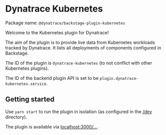 # Dynatrace Kubernetes

Package name: `@dynatrace/backstage-plugin-kubernetes`

Welcome to the Kubernetes plugin for Dynatrace!

The aim of the plugin is to provide live data from Kubernetes workloads tracked
by Dynatrace. It lists all deployments of components configured in Backstage.

The ID of the plugin is `dynatrace-kubernetes` (to not conflict with other
Kubernetes plugins).

The ID of the backend plugin API is set to be
`plugin.dynatrace-kubernetes.service`.

## Getting started

Use `yarn start` to run the plugin in isolation (as configured in the
[/dev](./dev) directory).

The plugin is available via
[localhost:3000/...](http://localhost:3000/catalog/hardening/component/backstage-example).
